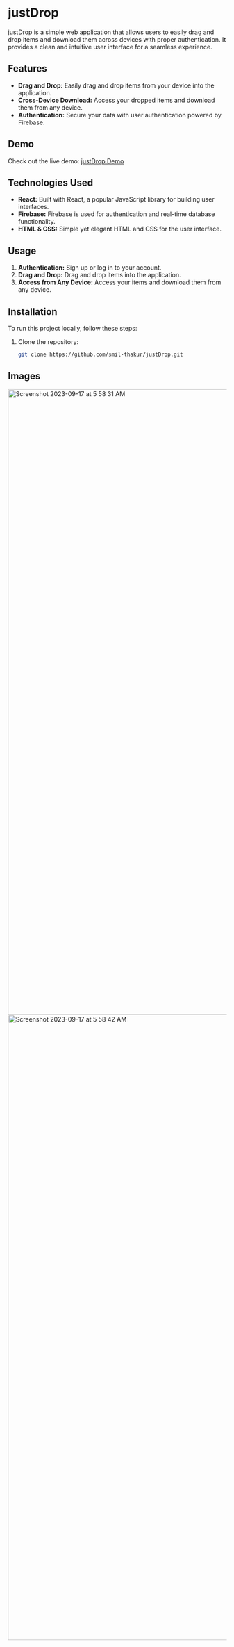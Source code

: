 # justDrop

justDrop is a simple web application that allows users to easily drag and drop items and download them across devices with proper authentication. It provides a clean and intuitive user interface for a seamless experience.

## Features

- **Drag and Drop:** Easily drag and drop items from your device into the application.
- **Cross-Device Download:** Access your dropped items and download them from any device.
- **Authentication:** Secure your data with user authentication powered by Firebase.

## Demo

Check out the live demo: [justDrop Demo](https://smil-thakur.github.io/justDrop/)

## Technologies Used

- **React:** Built with React, a popular JavaScript library for building user interfaces.
- **Firebase:** Firebase is used for authentication and real-time database functionality.
- **HTML & CSS:** Simple yet elegant HTML and CSS for the user interface.

## Usage

1. **Authentication:** Sign up or log in to your account.
2. **Drag and Drop:** Drag and drop items into the application.
3. **Access from Any Device:** Access your items and download them from any device.

## Installation

To run this project locally, follow these steps:

1. Clone the repository:

   ```bash
   git clone https://github.com/smil-thakur/justDrop.git

## Images

<img width="1440" alt="Screenshot 2023-09-17 at 5 58 31 AM" src="https://github.com/smil-thakur/justDrop/assets/75114432/34732bab-f783-4f74-81a2-b3d5fcd293ba">
<img width="1440" alt="Screenshot 2023-09-17 at 5 58 42 AM" src="https://github.com/smil-thakur/justDrop/assets/75114432/c43e5cb5-fc81-4cbe-a973-a0fdb37decb1">



